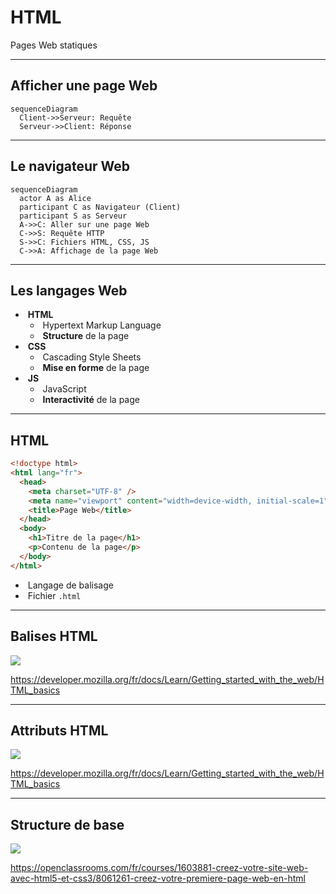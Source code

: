 # HTML

Pages Web statiques

---

## Afficher une page Web

```mermaid
sequenceDiagram
  Client->>Serveur: Requête
  Serveur->>Client: Réponse
```

---

## Le navigateur Web

```mermaid
sequenceDiagram
  actor A as Alice
  participant C as Navigateur (Client)
  participant S as Serveur
  A->>C: Aller sur une page Web
  C->>S: Requête HTTP
  S->>C: Fichiers HTML, CSS, JS
  C->>A: Affichage de la page Web
```

---

## Les langages Web

- &shy;<!-- .element: class="fragment" --> **HTML**
  - &shy;<!-- .element: class="fragment" --> Hypertext Markup Language
  - &shy;<!-- .element: class="fragment" --> **Structure** de la page
- &shy;<!-- .element: class="fragment" --> **CSS**
  - &shy;<!-- .element: class="fragment" --> Cascading Style Sheets
  - &shy;<!-- .element: class="fragment" --> **Mise en forme** de la page
- &shy;<!-- .element: class="fragment" --> **JS**
  - &shy;<!-- .element: class="fragment" --> JavaScript
  - &shy;<!-- .element: class="fragment" --> **Interactivité** de la page

---

## HTML

```html
<!doctype html>
<html lang="fr">
  <head>
    <meta charset="UTF-8" />
    <meta name="viewport" content="width=device-width, initial-scale=1" />
    <title>Page Web</title>
  </head>
  <body>
    <h1>Titre de la page</h1>
    <p>Contenu de la page</p>
  </body>
</html>
```

- &shy;<!-- .element: class="fragment" --> Langage de balisage
- &shy;<!-- .element: class="fragment" --> Fichier `.html`

---

## Balises HTML

![](https://developer.mozilla.org/fr/docs/Learn/Getting_started_with_the_web/HTML_basics/grumpy-cat-small.png)

https://developer.mozilla.org/fr/docs/Learn/Getting_started_with_the_web/HTML_basics <!-- .element: class="reference" target="_blank" -->

---

## Attributs HTML

![](https://developer.mozilla.org/fr/docs/Learn/Getting_started_with_the_web/HTML_basics/grumpy-cat-attribute-small.png)

https://developer.mozilla.org/fr/docs/Learn/Getting_started_with_the_web/HTML_basics <!-- .element: class="reference" target="_blank" -->

---

## Structure de base

![](https://user.oc-static.com/upload/2022/11/25/16693917384741_FR_1603881_HTML-CSS_Static-Graphics_p1c3-3.jpg)

https://openclassrooms.com/fr/courses/1603881-creez-votre-site-web-avec-html5-et-css3/8061261-creez-votre-premiere-page-web-en-html <!-- .element: class="reference" target="_blank" -->
